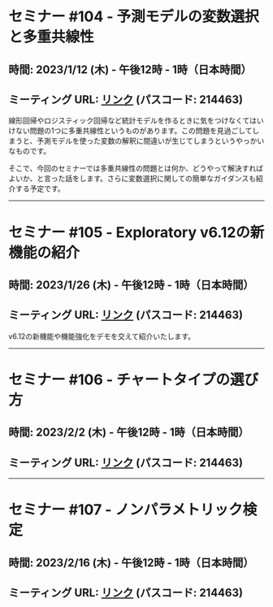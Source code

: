 # セミナー #104 - 予測モデルの変数選択と多重共線性

## 時間: 2023/1/12 (木) - 午後12時 - 1時（日本時間）

## ミーティング URL: [リンク](https://us02web.zoom.us/j/331585134?pwd=VGVyeXBRWjFMT2hESFdhSU45Z2d0dz09) (パスコード: 214463)

線形回帰やロジスティック回帰など統計モデルを作るときに気をつけなくてはいけない問題の1つに多重共線性というものがあります。この問題を見過ごしてしまうと、予測モデルを使った変数の解釈に間違いが生じてしまうというやっかいなものです。

そこで、今回のセミナーでは多重共線性の問題とは何か、どうやって解決すればよいか、と言った話をします。さらに変数選択に関しての簡単なガイダンスも紹介する予定です。

----

# セミナー #105 - Exploratory v6.12の新機能の紹介

## 時間: 2023/1/26 (木) - 午後12時 - 1時（日本時間）

## ミーティング URL: [リンク](https://us02web.zoom.us/j/331585134?pwd=VGVyeXBRWjFMT2hESFdhSU45Z2d0dz09) (パスコード: 214463)

v6.12の新機能や機能強化をデモを交えて紹介いたします。

----

# セミナー #106 - チャートタイプの選び方

## 時間: 2023/2/2 (木) - 午後12時 - 1時（日本時間）

## ミーティング URL: [リンク](https://us02web.zoom.us/j/331585134?pwd=VGVyeXBRWjFMT2hESFdhSU45Z2d0dz09) (パスコード: 214463)

----

# セミナー #107 - ノンパラメトリック検定

## 時間: 2023/2/16 (木) - 午後12時 - 1時（日本時間）

## ミーティング URL: [リンク](https://us02web.zoom.us/j/331585134?pwd=VGVyeXBRWjFMT2hESFdhSU45Z2d0dz09) (パスコード: 214463)
